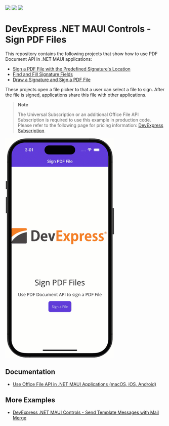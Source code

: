 <!-- default badges list -->
![](https://img.shields.io/endpoint?url=https://codecentral.devexpress.com/api/v1/VersionRange/648090273/23.1.3%2B)
[![](https://img.shields.io/badge/Open_in_DevExpress_Support_Center-FF7200?style=flat-square&logo=DevExpress&logoColor=white)](https://supportcenter.devexpress.com/ticket/details/T1169358)
[![](https://img.shields.io/badge/📖_How_to_use_DevExpress_Examples-e9f6fc?style=flat-square)](https://docs.devexpress.com/GeneralInformation/403183)
<!-- default badges end -->
# DevExpress .NET MAUI Controls - Sign PDF Files

This repository contains the following projects that show how to use PDF Document API in .NET MAUI applications:

* [Sign a PDF File with the Predefined Signature's Location](./CS/1-Get_Started/README.md)
* [Find and Fill Signature Fields](./CS/2-Detect_Signature_Field/README.md)
* [Draw a Signature and Sign a PDF File](./CS/3-Draw_a_Custom_Signature/README.md)

These projects open a file picker to that a user can select a file to sign. After the file is signed, applications share this file with other applications.

> **Note**
>
> The Universal Subscription or an additional Office File API Subscription is required to use this example in production code. Please refer to the following page for pricing information: [DevExpress Subscription](https://www.devexpress.com/Subscriptions/).

![maui application with office file api](./media/image.gif)

## Documentation

* [Use Office File API in .NET MAUI Applications (macOS, iOS, Android)](https://docs.devexpress.com/OfficeFileAPI/404423/use-pdf-document-api-in-net-maui-applications?v=23.1)

## More Examples

* [DevExpress .NET MAUI Controls - Send Template Messages with Mail Merge](https://github.com/DevExpress-Examples/maui-mail-merge)
